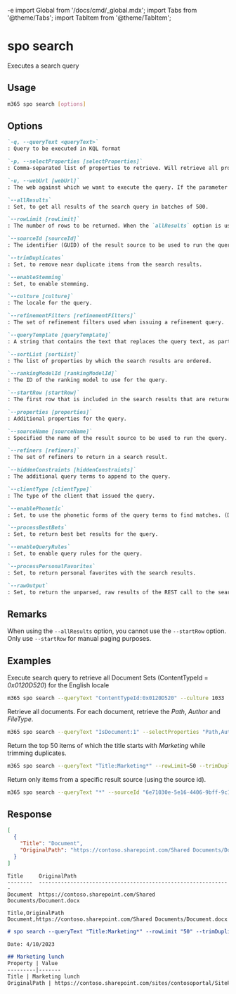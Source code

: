-e <!-- DISCLAIMER: All secrets, passwords, and sensitive values in this document are examples only and not real credentials. -->
import Global from '/docs/cmd/_global.mdx';
import Tabs from '@theme/Tabs';
import TabItem from '@theme/TabItem';

# spo search

Executes a search query

## Usage

```sh
m365 spo search [options]
```

## Options

```md definition-list
`-q, --queryText <queryText>`
: Query to be executed in KQL format

`-p, --selectProperties [selectProperties]`
: Comma-separated list of properties to retrieve. Will retrieve all properties if not specified and json output is requested.

`-u, --webUrl [webUrl]`
: The web against which we want to execute the query. If the parameter is not defined, the query is executed against the web that's used when logging in to the SPO environment.

`--allResults`
: Set, to get all results of the search query in batches of 500.

`--rowLimit [rowLimit]`
: The number of rows to be returned. When the `allResults` option is used, the specified value will define the size of retrieved batches

`--sourceId [sourceId]`
: The identifier (GUID) of the result source to be used to run the query.

`--trimDuplicates`
: Set, to remove near duplicate items from the search results.

`--enableStemming`
: Set, to enable stemming.

`--culture [culture]`
: The locale for the query.

`--refinementFilters [refinementFilters]`
: The set of refinement filters used when issuing a refinement query.

`--queryTemplate [queryTemplate]`
: A string that contains the text that replaces the query text, as part of a query transformation.

`--sortList [sortList]`
: The list of properties by which the search results are ordered.

`--rankingModelId [rankingModelId]`
: The ID of the ranking model to use for the query.

`--startRow [startRow]`
: The first row that is included in the search results that are returned. You use this parameter when you want to implement manual paging for search results.

`--properties [properties]`
: Additional properties for the query.

`--sourceName [sourceName]`
: Specified the name of the result source to be used to run the query.

`--refiners [refiners]`
: The set of refiners to return in a search result.

`--hiddenConstraints [hiddenConstraints]`
: The additional query terms to append to the query.

`--clientType [clientType]`
: The type of the client that issued the query.

`--enablePhonetic`
: Set, to use the phonetic forms of the query terms to find matches. (Default = `false`).

`--processBestBets`
: Set, to return best bet results for the query.

`--enableQueryRules`
: Set, to enable query rules for the query.

`--processPersonalFavorites`
: Set, to return personal favorites with the search results.

`--rawOutput`
: Set, to return the unparsed, raw results of the REST call to the search API.
```

<Global />

## Remarks

When using the `--allResults` option, you cannot use the `--startRow` option. Only use `--startRow` for manual paging purposes.

## Examples

Execute search query to retrieve all Document Sets (ContentTypeId = _0x0120D520_) for the English locale

```sh
m365 spo search --queryText "ContentTypeId:0x0120D520" --culture 1033
```

Retrieve all documents. For each document, retrieve the _Path_, _Author_ and _FileType_.

```sh
m365 spo search --queryText "IsDocument:1" --selectProperties "Path,Author,FileType" --allResults
```

Return the top 50 items of which the title starts with _Marketing_ while trimming duplicates.

```sh
m365 spo search --queryText "Title:Marketing*" --rowLimit=50 --trimDuplicates
```

Return only items from a specific result source (using the source id).

```sh
m365 spo search --queryText "*" --sourceId "6e71030e-5e16-4406-9bff-9c1829843083"
```

## Response

<Tabs>
  <TabItem value="JSON">

  ```json
  [
    {
      "Title": "Document",
      "OriginalPath": "https://contoso.sharepoint.com/Shared Documents/Document.docx"
    }
  ]
  ```

  </TabItem>
  <TabItem value="Text">

  ```text
  Title     OriginalPath
  --------  -------------------------------------------------------------
  Document  https://contoso.sharepoint.com/Shared Documents/Document.docx
  ```

  </TabItem>
  <TabItem value="CSV">

  ```csv
  Title,OriginalPath
  Document,https://contoso.sharepoint.com/Shared Documents/Document.docx
  ```

  </TabItem>
  <TabItem value="Markdown">

  ```md
  # spo search --queryText "Title:Marketing*" --rowLimit "50" --trimDuplicates "true"

  Date: 4/10/2023

  ## Marketing lunch
  Property | Value
  ---------|-------
  Title | Marketing lunch
  OriginalPath | https://contoso.sharepoint.com/sites/contosoportal/SitePages/Marketing-Lunch.aspx
  ```

  </TabItem>
</Tabs>
